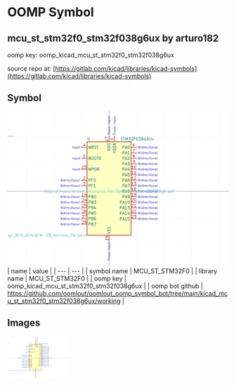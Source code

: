 # OOMP Symbol  
## mcu_st_stm32f0_stm32f038g6ux  by arturo182  
  
oomp key: oomp_kicad_mcu_st_stm32f0_stm32f038g6ux  
  
source repo at: [https://gitlab.com/kicad/libraries/kicad-symbols](https://gitlab.com/kicad/libraries/kicad-symbols)  
## Symbol  
  
[![working.png](working_600.png)](working.png)  
| name | value | 
| --- | --- | 
| symbol name | MCU_ST_STM32F0 | 
| library name | MCU_ST_STM32F0 | 
| oomp key | oomp_kicad_mcu_st_stm32f0_stm32f038g6ux | 
| oomp bot github | https://github.com/oomlout/oomlout_oomp_symbol_bot/tree/main/kicad_mcu_st_stm32f0_stm32f038g6ux/working | 
## Images  
  
[![working.png](working_140.png)](working.png)  
